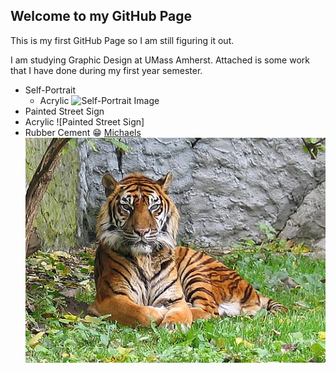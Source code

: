 ## Welcome to my GitHub Page

This is my first GitHub Page so I am still figuring it out.

I am studying Graphic Design at UMass Amherst. Attached is some work that I have done during my first year semester.
* Self-Portrait
  * Acrylic
![Self-Portrait Image](/IMG_8164.JPG)
* Painted Street Sign
 * Acrylic
 ![Painted Street Sign]
* Rubber Cement :grin:
[Michaels](https://www.michaels.com)
![Michaels Image](/tiger%20.jpg)

